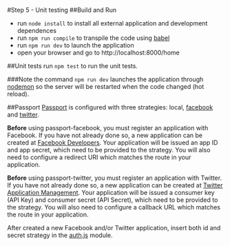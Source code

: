 #Step 5 - Unit testing
##Build and Run
- run ```node install``` to install all external application and development dependences
- run ```npm run compile``` to transpile the code using [babel](https://babeljs.io)
- run ```npm run dev``` to launch the application
- open your browser and go to http://localhost:8000/home

##Unit tests
run ```npm test``` to run the unit tests.

###Note
the command ```npm run dev``` launches the application through [nodemon](http://nodemon.io) so the server will be restarted when the code changed (hot reload).

##Passport
[Passport](http://passportjs.org) is configured with three strategies: local, [facebook](https://github.com/jaredhanson/passport-facebook) and [twitter](https://github.com/jaredhanson/passport-twitter). 

**Before** using passport-facebook, you must register an application with Facebook. If you have not already done so, a new application can be created at [Facebook Developers](https://developers.facebook.com/). Your application will be issued an app ID and app secret, which need to be provided to the strategy. You will also need to configure a redirect URI which matches the route in your application.

**Before** using passport-twitter, you must register an application with Twitter. If you have not already done so, a new application can be created at [Twitter Application Management](https://apps.twitter.com/). Your application will be issued a consumer key (API Key) and consumer secret (API Secret), which need to be provided to the strategy. You will also need to configure a callback URL which matches the route in your application.

After created a new Facebook and/or Twitter application, insert both id and secret strategy in the [auth.js](src/auth.js) module.





 
